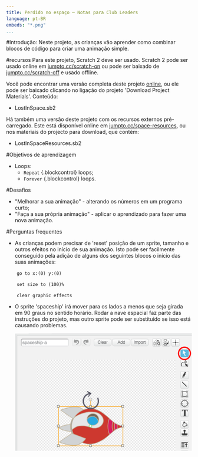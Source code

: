 ```yaml
---
title: Perdido no espaço — Notas para Club Leaders
language: pt-BR
embeds: "*.png"
...
```


#Introdução:
Neste projeto, as crianças vão aprender como combinar blocos de código para criar uma animação simple.

#recursos
Para este projeto, Scratch 2 deve ser usado. Scratch 2 pode ser usado online em [jumpto.cc/scratch-on](http://jumpto.cc/scratch-on) ou pode ser baixado de [jumpto.cc/scratch-off](http://jumpto.cc/scratch-off) e usado offline.

Você pode encontrar uma versão completa deste projeto <a href="http://scratch.mit.edu/projects/26818098/#editor">online</a>, ou ele pode ser baixado clicando no ligação do projeto 'Download Project Materials'. Conteúdo:

+ LostInSpace.sb2

Há também uma versão deste projeto com os recursos externos pré-carregado. Este está disponível online em [jumpto.cc/space-resources](http://jumpto.cc/space-resources), ou nos materiais do projecto para download, que contém:

+ LostInSpaceResources.sb2 

#Objetivos de aprendizagem
+ Loops:
	+ `Repeat` {.blockcontrol} loops;
	+ `Forever` {.blockcontrol} loops.

#Desafios
+ "Melhorar a sua animação" - alterando os números em um programa curto;
+ "Faça a sua própria animação" - aplicar o aprendizado para fazer uma nova animação.

#Perguntas frequentes
+ As crianças podem precisar de 'reset' posição de um sprite, tamanho e outros efeitos no início de sua animação. Isto pode ser facilmente conseguido pela adição de alguns dos seguintes blocos o início das suas animações:

```blocks
	go to x:(0) y:(0)
```

```blocks
	set size to (100)%
```

```blocks
	clear graphic effects
```

+ O sprite 'spaceship' irá mover para os lados a menos que seja girada em 90 graus no sentido horário. Rodar a nave espacial faz parte das instruções do projeto, mas outro sprite pode ser substituído se isso está causando problemas.

	![screenshot](space-rotate.png)